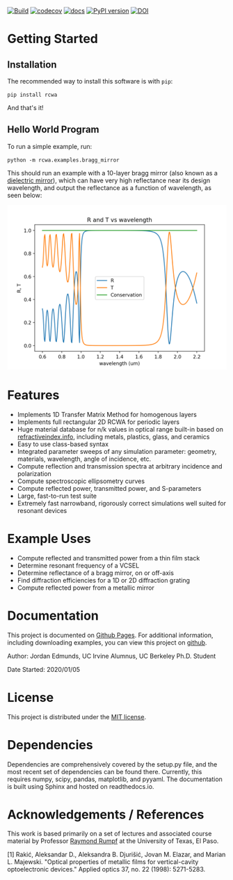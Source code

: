 [![Build](https://github.com/edmundsj/rcwa/actions/workflows/python-package-conda.yml/badge.svg)](https://github.com/edmundsj/rcwa/actions/workflows/python-package-conda.yml) [![codecov](https://codecov.io/gh/edmundsj/rcwa/branch/master/graph/badge.svg?token=UDJ1TUESG3)](https://codecov.io/gh/edmundsj/rcwa) [![docs](https://github.com/edmundsj/rcwa/actions/workflows/build-docs.yml/badge.svg)](https://github.com/edmundsj/rcwa/actions/workflows/build-docs.yml) [![PyPI version](https://badge.fury.io/py/rcwa.svg)](https://badge.fury.io/py/rcwa) [![DOI](https://zenodo.org/badge/236611452.svg)](https://zenodo.org/badge/latestdoi/236611452)


Getting Started
================
Installation
--------------
The recommended way to install this software is with `pip`:

```
pip install rcwa
```

And that's it! 

Hello World Program
----------------------
To run a simple example, run:

```
python -m rcwa.examples.bragg_mirror
```

This should run an example with a 10-layer bragg mirror (also known as a [dielectric mirror](https://en.wikipedia.org/wiki/Dielectric_mirror)), which can have very high reflectance near its design wavelength, and output the reflectance as a function of wavelength, as seen below:

![Bragg Mirror Plot](/images/rcwa_example_plot.png)

Features
==========
- Implements 1D Transfer Matrix Method for homogenous layers
- Implements full rectangular 2D RCWA for periodic layers
- Huge material database for n/k values in optical range built-in based on [refractiveindex.info](https://refractiveindex.info/), including metals, plastics, glass, and ceramics
- Easy to use class-based syntax 
- Integrated parameter sweeps of any simulation parameter: geometry, materials, wavelength, angle of incidence, etc.
- Compute reflection and transmission spectra at arbitrary incidence and polarization
- Compute spectroscopic ellipsometry curves
- Compute reflected power, transmitted power, and S-parameters
- Large, fast-to-run test suite
- Extremely fast narrowband, rigorously correct simulations well suited for resonant devices

Example Uses
==============
- Compute reflected and transmitted power from a thin film stack
- Determine resonant frequency of a VCSEL
- Determine reflectance of a bragg mirror, on or off-axis
- Find diffraction efficiencies for a 1D or 2D diffraction grating
- Compute reflected power from a metallic mirror

Documentation
================
This  project is documented on [Github Pages](https://edmundsj.github.io/rcwa/). For additional information, including downloading examples, you can view this project on [github](https://github.com/edmundsj/RCWA). 

Author: Jordan Edmunds, UC Irvine Alumnus, UC Berkeley Ph.D. Student

Date Started: 2020/01/05

License
=========
This project is distributed under the [MIT license](https://mit-license.org/).

Dependencies
=============
Dependencies are comprehensively covered by the setup.py file, and the most
recent set of dependencies can be found there. Currently, this requires numpy,
scipy, pandas, matplotlib, and pyyaml. The documentation is built using Sphinx
and hosted on readthedocs.io.

Acknowledgements / References
===============================
This work is based primarily on a set of lectures and associated course
material by Professor [Raymond Rumpf](http://emlab.utep.edu/team.htm)  at
the University of Texas, El Paso. 

[1] Rakić, Aleksandar D., Aleksandra B. Djurišić, Jovan M. Elazar, and Marian L. Majewski. "Optical properties of metallic films for vertical-cavity optoelectronic devices." Applied optics 37, no. 22 (1998): 5271-5283.

